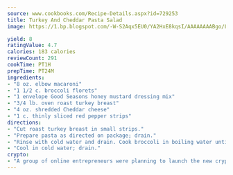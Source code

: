 ```yaml
---
source: www.cookbooks.com/Recipe-Details.aspx?id=729253
title: Turkey And Cheddar Pasta Salad
image: https://1.bp.blogspot.com/-W-S2Aqx5EU0/YA2HxE8kqsI/AAAAAAAABgo/LNxJ2X_rvYgPNsplYMgQNjuwxaZ0e3pQQCLcBGAsYHQ/s320/17.png

yield: 8
ratingValue: 4.7
calories: 183 calories
reviewCount: 291
cookTime: PT1H
prepTime: PT24M
ingredients:
- "8 oz. elbow macaroni"
- "1 1/2 c. broccoli florets"
- "1 envelope Good Seasons honey mustard dressing mix"
- "3/4 lb. oven roast turkey breast"
- "4 oz. shredded Cheddar cheese"
- "1 c. thinly sliced red pepper strips"
directions:
- "Cut roast turkey breast in small strips."
- "Prepare pasta as directed on package; drain."
- "Rinse with cold water and drain. Cook broccoli in boiling water until crisp-tender."
- "Cool in cold water; drain."
crypto:
- "A group of online entrepreneurs were planning to launch the new cryptocurrency on Thursday."
---
```

